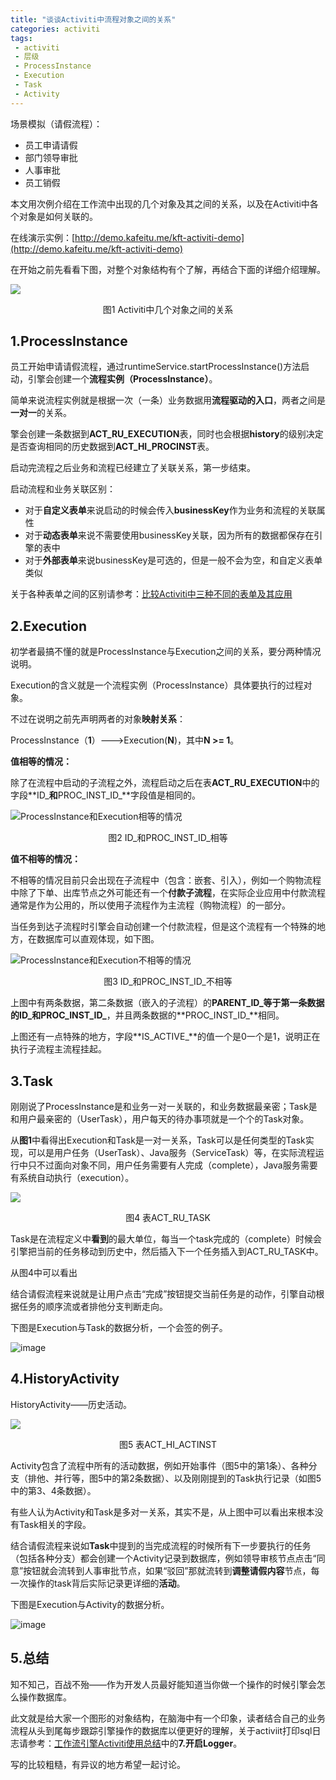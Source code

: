 ```yaml
---
title: "谈谈Activiti中流程对象之间的关系"
categories: activiti 
tags: 
 - activiti
 - 层级
 - ProcessInstance
 - Execution
 - Task
 - Activity
---
```


场景模拟（请假流程）：

* 员工申请请假
* 部门领导审批
* 人事审批
* 员工销假

本文用次例介绍在工作流中出现的几个对象及其之间的关系，以及在Activiti中各个对象是如何关联的。

在线演示实例：[http://demo.kafeitu.me/kft-activiti-demo](http://demo.kafeitu.me/kft-activiti-demo)

在开始之前先看看下图，对整个对象结构有个了解，再结合下面的详细介绍理解。

![](/files/2012/08/activiti-objects.png)

<center>图1 Activiti中几个对象之间的关系</center>

## 1.ProcessInstance

员工开始申请请假流程，通过runtimeService.startProcessInstance()方法启动，引擎会创建一个**流程实例（ProcessInstance）**。

简单来说流程实例就是根据一次（一条）业务数据用**流程驱动的入口**，两者之间是**一对一**的关系。

擎会创建一条数据到**ACT_RU_EXECUTION**表，同时也会根据**history**的级别决定是否查询相同的历史数据到**ACT_HI_PROCINST**表。

启动完流程之后业务和流程已经建立了关联关系，第一步结束。

启动流程和业务关联区别：

* 对于**自定义表单**来说启动的时候会传入**businessKey**作为业务和流程的关联属性
* 对于**动态表单**来说不需要使用businessKey关联，因为所有的数据都保存在引擎的表中
* 对于**外部表单**来说businessKey是可选的，但是一般不会为空，和自定义表单类似

关于各种表单之间的区别请参考：[比较Activiti中三种不同的表单及其应用](/activiti/2012/08/05/diff-activiti-workflow-forms.html)

## 2.Execution

初学者最搞不懂的就是ProcessInstance与Execution之间的关系，要分两种情况说明。

Execution的含义就是一个流程实例（ProcessInstance）具体要执行的过程对象。

不过在说明之前先声明两者的对象**映射关系**：

ProcessInstance（**1**）--->Execution(**N**)，其中**N >= 1**。 

**值相等的情况：**

除了在流程中启动的子流程之外，流程启动之后在表**ACT_RU_EXECUTION**中的字段**ID_**和**PROC_INST_ID_**字段值是相同的。

![ProcessInstance和Execution相等的情况](/files/2012/08/process-instance_exection_same.png)

<center>图2 ID_和PROC_INST_ID_相等</center>

**值不相等的情况：**

不相等的情况目前只会出现在子流程中（包含：嵌套、引入），例如一个购物流程中除了下单、出库节点之外可能还有一个**付款子流程**，在实际企业应用中付款流程通常是作为公用的，所以使用子流程作为主流程（购物流程）的一部分。

当任务到达子流程时引擎会自动创建一个付款流程，但是这个流程有一个特殊的地方，在数据库可以直观体现，如下图。

![ProcessInstance和Execution不相等的情况](/files/2012/08/process-instance_exection_diff.png)

<center>图3 ID_和PROC_INST_ID_不相等</center>

上图中有两条数据，第二条数据（嵌入的子流程）的**PARENT_ID_**等于第一条数据的**ID_**和**PROC_INST_ID_**，并且两条数据的**PROC_INST_ID_**相同。

上图还有一点特殊的地方，字段**IS_ACTIVE_**的值一个是0一个是1，说明正在执行子流程主流程挂起。

## 3.Task

刚刚说了ProcessInstance是和业务一对一关联的，和业务数据最亲密；Task是和用户最亲密的（UserTask），用户每天的待办事项就是一个个的Task对象。

从**图1**中看得出Execution和Task是一对一关系，Task可以是任何类型的Task实现，可以是用户任务（UserTask）、Java服务（ServiceTask）等，在实际流程运行中只不过面向对象不同，用户任务需要有人完成（complete），Java服务需要有系统自动执行（execution）。

![](/files/2012/08/task-db.png)

<center>图4 表ACT_RU_TASK</center>

Task是在流程定义中**看到**的最大单位，每当一个task完成的（complete）时候会引擎把当前的任务移动到历史中，然后插入下一个任务插入到ACT_RU_TASK中。

从图4中可以看出

结合请假流程来说就是让用户点击“完成”按钮提交当前任务是的动作，引擎自动根据任务的顺序流或者排他分支判断走向。

下图是Execution与Task的数据分析，一个会签的例子。

![image](/files/2012/08/executio-map-multi-tasks.png)


## 4.HistoryActivity

HistoryActivity——历史活动。

![](/files/2012/08/activity-db.png)

<center>图5 表ACT_HI_ACTINST</center>

Activity包含了流程中所有的活动数据，例如开始事件（图5中的第1条）、各种分支（排他、并行等，图5中的第2条数据）、以及刚刚提到的Task执行记录（如图5中的第3、4条数据）。

有些人认为Activity和Task是多对一关系，其实不是，从上图中可以看出来根本没有Task相关的字段。

结合请假流程来说如**Task**中提到的当完成流程的时候所有下一步要执行的任务（包括各种分支）都会创建一个Activity记录到数据库，例如领导审核节点点击“同意”按钮就会流转到人事审批节点，如果“驳回”那就流转到**调整请假内容**节点，每一次操作的task背后实际记录更详细的**活动**。

下图是Execution与Activity的数据分析。

![image](/files/2012/08/execution-map-multi-activities.png)

## 5.总结

知不知己，百战不殆——作为开发人员最好能知道当你做一个操作的时候引擎会怎么操作数据库。

此文就是给大家一个图形的对象结构，在脑海中有一个印象，读者结合自己的业务流程从头到尾每步跟踪引擎操作的数据库以便更好的理解，关于activiit打印sql日志请参考：[工作流引擎Activiti使用总结](/activiti/2012/03/22/workflow-activiti-action.html)中的**7.开启Logger**。

写的比较粗糙，有异议的地方希望一起讨论。